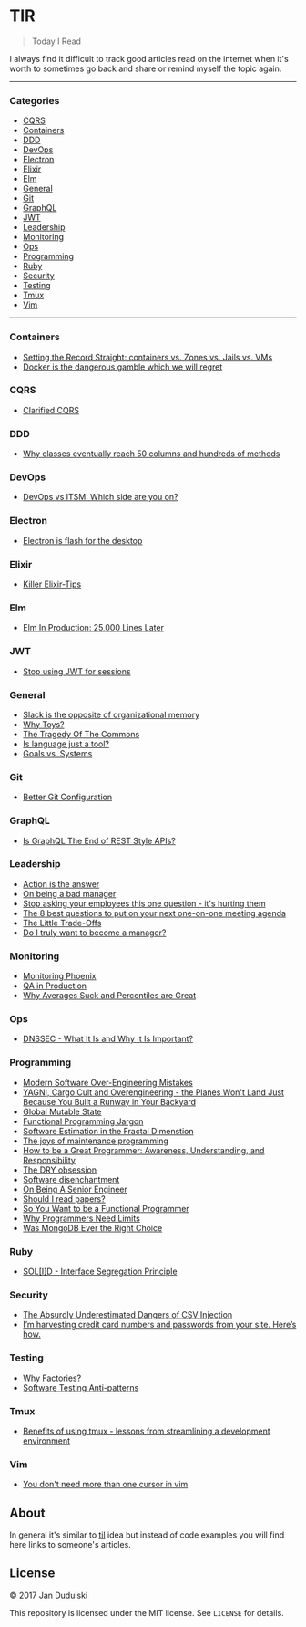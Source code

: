 # TIR

> Today I Read

I always find it difficult to track good articles read on the internet when
it's worth to sometimes go back and share or remind myself the topic again.

---

### Categories

* [CQRS](#cqrs)
* [Containers](#containers)
* [DDD](#ddd)
* [DevOps](#devops)
* [Electron](#electron)
* [Elixir](#elixir)
* [Elm](#elm)
* [General](#general)
* [Git](#git)
* [GraphQL](#graphql)
* [JWT](#jwt)
* [Leadership](#leadership)
* [Monitoring](#monitoring)
* [Ops](#ops)
* [Programming](#programming)
* [Ruby](#ruby)
* [Security](#security)
* [Testing](#testing)
* [Tmux](#tmux)
* [Vim](#vim)

---

### Containers

- [Setting the Record Straight: containers vs. Zones vs. Jails vs. VMs](containers/containers-zones-jails-vms.md)
- [Docker is the dangerous gamble which we will regret](containers/docker-is-the-dangerous-gamble-which-we-will-regret.md)

### CQRS

- [Clarified CQRS](cqrs/clarified-cqrs.md)

### DDD

- [Why classes eventually reach 50 columns and hundreds of methods](ddd/why-classes-eventually-reach-50-columns-and-hundreds-of-methods.md)

### DevOps

- [DevOps vs ITSM: Which side are you on?](devops/devops-vs-itsm.md)

### Electron

- [Electron is flash for the desktop](electron/electron-is-flash-for-the-desktop.md)

### Elixir

- [Killer Elixir-Tips](elixir/killer-elixir-tips.md)

### Elm

- [Elm In Production: 25,000 Lines Later](elm/elm-in-production-25000-lines-later.md)

### JWT

- [Stop using JWT for sessions](jwt/stop-using-jwt-for-sessions.md)

### General

- [Slack is the opposite of organizational memory](general/slack-is-the-opposite-of-organizational-memory.md)
- [Why Toys?](general/why-toys.md)
- [The Tragedy Of The Commons](general/the-tragedy-of-the-commons.md)
- [Is language just a tool?](general/is-language-just-a-tool.md)
- [Goals vs. Systems](general/goals-vs-systems.md)

### Git

- [Better Git Configuration](git/better-git-configuration.md)

### GraphQL

- [Is GraphQL The End of REST Style APIs?](graphql/is-graphql-the-end-of-rest-style-apis.md)

### Leadership

- [Action is the answer](leadership/action-is-the-answer.md)
- [On being a bad manager](leadership/on-being-a-bad-manager.md)
- [Stop asking your employees this one question - it's hurting them](leadership/how-can-i-help-you.md)
- [The 8 best questions to put on your next one-on-one meeting agenda](leadership/the-8-best-questions-to-put-on-your-next-one-on-one-meeting-agenda.md)
- [The Little Trade-Offs](leadership/the-little-tradeoffs.md)
- [Do I truly want to become a manager?](leadership/do-i-truly-want-to-become-a-manager.md)

### Monitoring

- [Monitoring Phoenix](ops/monitoring-phoenix.md)
- [QA in Production](monitoring/qa-in-production.md)
- [Why Averages Suck and Percentiles are Great](monitoring/why-averages-suck-and-percentiles-are-great.md)

### Ops

- [DNSSEC - What It Is and Why It Is Important?](ops/dnssec-what-it-is-and-why-it-is-important.md)

### Programming

- [Modern Software Over-Engineering Mistakes](programming/modern-software-over-engineering-mistakes.md)
- [YAGNI, Cargo Cult and Overengineering - the Planes Won't Land Just Because You Built a Runway in Your Backyard](programming/yagni-cargo-cult-and-overengineering.md)
- [Global Mutable State](programming/global-mutable-state.md)
- [Functional Programming Jargon](programming/functional-programming-jargon.md)
- [Software Estimation in the Fractal Dimenstion](programming/software-estimation-in-the-fractal-dimension.md)
- [The joys of maintenance programming](programming/the-joys-of-maintenance-programming.md)
- [How to be a Great Programmer: Awareness, Understanding, and Responsibility](programming/how-to-be-a-great-programmer.md)
- [The DRY obsession](programming/the-dry-obsession.md)
- [Software disenchantment](programming/software-disenchantment.md)
- [On Being A Senior Engineer](programming/on-being-a-senior-engineer.md)
- [Should I read papers?](programming/should-i-read-papers.md)
- [So You Want to be a Functional Programmer](programming/so-you-want-to-be-a-functional-programmer.md)
- [Why Programmers Need Limits](programming/why-programmers-need-limits.md)
- [Was MongoDB Ever the Right Choice](programming/was-mongodb-ever-the-right-choice.md)

### Ruby

- [SOL\[I\]D - Interface Segregation Principle](ruby/solid-interface-segregation-principle.md)

### Security

- [The Absurdly Underestimated Dangers of CSV Injection](security/csv-injection.md)
- [I’m harvesting credit card numbers and passwords from your site. Here’s how.](security/im-harvesting-credit-card-numbers-and-passwords-from-your-site-here-s-how.md)

### Testing

- [Why Factories?](testing/why-factories.md)
- [Software Testing Anti-patterns](testing/software-testing-antipatterns.md)

### Tmux

- [Benefits of using tmux - lessons from streamlining a development environment](tmux/benefits-of-using-tmux-lessons-from-streamlining-a-development-environment.md)

### Vim

- [You don't need more than one cursor in vim](vim/you-dont-need-more-than-one-cursor-in-vim.md)

## About

In general it's similar to [til](https://github.com/jandudulski/til) idea but instead of code examples you will find here links to someone's articles.

## License

&copy; 2017 Jan Dudulski

This repository is licensed under the MIT license. See `LICENSE` for details.
